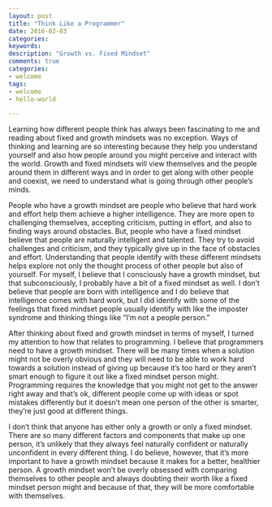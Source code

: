 ```yaml
---
layout: post
title: "Think Like a Programmer"
date: 2016-02-03
categories: 
keywords:
description: "Growth vs. Fixed Mindset"
comments: true
categories:
- welcome
tags:
- welcome
- hello-world

---
```


Learning how different people think has always been fascinating to me and reading about fixed and growth mindsets was no exception. Ways of thinking and learning are so interesting because they help you understand yourself and also how people around you might perceive and interact with the world. Growth and fixed mindsets will view themselves and the people around them in different ways and in order to get along with other people and coexist, we need to understand what is going through other people’s minds.


People who have a growth mindset are people who believe that hard work and effort help them achieve a higher intelligence. They are more open to challenging themselves, accepting criticism, putting in effort, and also to finding ways around obstacles. But, people who have a fixed mindset believe that people are naturally intelligent and talented. They try to avoid challenges and criticism, and they typically give up in the face of obstacles and effort. Understanding that people identify with these different mindsets helps explore not only the thought process of other people but also of yourself. For myself, I believe that I consciously have a growth mindset, but that subconsciously, I probably have a bit of a fixed mindset as well. I don’t believe that people are born with intelligence and I do believe that intelligence comes with hard work, but I did identify with some of the feelings that fixed mindset people usually identify with like the imposter syndrome and thinking things like “I’m not a people person.”


After thinking about fixed and growth mindset in terms of myself, I turned my attention to how that relates to programming. I believe that programmers need to have a growth mindset. There will be many times when a solution might not be overly obvious and they will need to be able to work hard towards a solution instead of giving up because it’s too hard or they aren’t smart enough to figure it out like a fixed mindset person might. Programming requires the knowledge that you might not get to the answer right away and that’s ok, different people come up with ideas or spot mistakes differently but it doesn’t mean one person of the other is smarter, they’re just good at different things.


I don’t think that anyone has either only a growth or only a fixed mindset. There are so many different factors and components that make up one person, it’s unlikely that they always feel naturally confident or naturally unconfident in every different thing. I do believe, however, that it’s more important to have a growth mindset because it makes for a better, healthier person. A growth mindset won’t be overly obsessed with comparing themselves to other people and always doubting their worth like a fixed mindset person might and because of that, they will be more comfortable with themselves.
